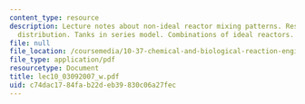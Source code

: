 ```yaml
---
content_type: resource
description: Lecture notes about non-ideal reactor mixing patterns. Residence time
  distribution. Tanks in series model. Combinations of ideal reactors.
file: null
file_location: /coursemedia/10-37-chemical-and-biological-reaction-engineering-spring-2007/c74dac1784fab22deb39830c06a27fec_lec10_03092007_w.pdf
file_type: application/pdf
resourcetype: Document
title: lec10_03092007_w.pdf
uid: c74dac17-84fa-b22d-eb39-830c06a27fec
---
```

